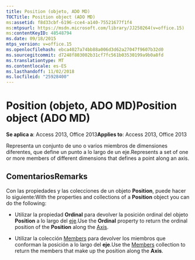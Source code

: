 ```yaml
---
title: Position (objeto, ADO MD)
TOCTitle: Position object (ADO MD)
ms:assetid: f8d33cbf-6196-cce4-a140-75521677f1f4
ms:mtpsurl: https://msdn.microsoft.com/library/JJ250264(v=office.15)
ms:contentKeyID: 48548794
ms.date: 09/18/2015
mtps_version: v=office.15
ms.openlocfilehash: ebca4027a74bb88a006d3d62a27047f9607b32d0
ms.sourcegitcommit: d7248f803002b31cf7fc561b03530199a9b0a8fd
ms.translationtype: MT
ms.contentlocale: es-ES
ms.lasthandoff: 11/02/2018
ms.locfileid: "25928400"
---
```

# <a name="position-object-ado-md"></a><span data-ttu-id="8c954-102">Position (objeto, ADO MD)</span><span class="sxs-lookup"><span data-stu-id="8c954-102">Position object (ADO MD)</span></span>


<span data-ttu-id="8c954-103">**Se aplica a**: Access 2013, Office 2013</span><span class="sxs-lookup"><span data-stu-id="8c954-103">**Applies to**: Access 2013, Office 2013</span></span>

<span data-ttu-id="8c954-104">Representa un conjunto de uno o varios miembros de dimensiones diferentes, que define un punto a lo largo de un eje.</span><span class="sxs-lookup"><span data-stu-id="8c954-104">Represents a set of one or more members of different dimensions that defines a point along an axis.</span></span>

## <a name="remarks"></a><span data-ttu-id="8c954-105">Comentarios</span><span class="sxs-lookup"><span data-stu-id="8c954-105">Remarks</span></span>

<span data-ttu-id="8c954-106">Con las propiedades y las colecciones de un objeto **Position**, puede hacer lo siguiente:</span><span class="sxs-lookup"><span data-stu-id="8c954-106">With the properties and collections of a **Position** object you can do the following:</span></span>

  - <span data-ttu-id="8c954-107">Utilizar la propiedad **Ordinal** para devolver la posición ordinal del objeto **Position** a lo largo del [eje](axis-object-ado-md.md).</span><span class="sxs-lookup"><span data-stu-id="8c954-107">Use the **Ordinal** property to return the ordinal position of the **Position** along the [Axis](axis-object-ado-md.md).</span></span>

  - <span data-ttu-id="8c954-108">Utilizar la colección [Members](members-collection-ado-md.md) para devolver los miembros que conforman la posición a lo largo del **eje**.</span><span class="sxs-lookup"><span data-stu-id="8c954-108">Use the [Members](members-collection-ado-md.md) collection to return the members that make up the position along the **Axis**.</span></span>

